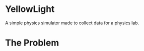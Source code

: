 YellowLight
===========

A simple physics simulator made to collect data for a physics lab. 

The Problem
===========
